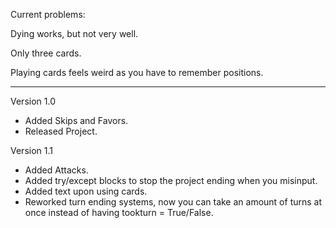 Current problems: 

Dying works, but not very well.

Only three cards.

Playing cards feels weird as you have to remember positions.

***********************************************************************************************************************************************************************

Version 1.0
- Added Skips and Favors.
- Released Project.


Version 1.1
- Added Attacks.
- Added try/except blocks to stop the project ending when you misinput.
- Added text upon using cards.
- Reworked turn ending systems, now you can take an amount of turns at once instead of having tookturn = True/False.
